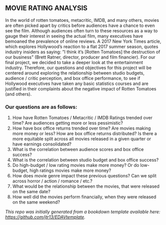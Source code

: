 ## MOVIE RATING ANALYSIS

In the world of rotten tomatoes, metacritic, IMDB, and many others, movies are often picked apart
by critics before audiences have a chance to even see the film. Although audiences often turn to these
resources as a way to gauge their interest in seeing the actual film, many executives have bemoaned
the prevalence of online reviews. A 2017 New York Times article, which explores Hollywood’s reaction
to a flat 2017 summer season, quotes industry insiders as saying: ”I think it’s [Rotten Tomatoes] the
destruction of our business” (Brett Ratner, director, producer and film financier).
For our final project, we decided to take a deeper look at the entertainment industry. Therefore, our
questions and objectives for this project will be centered around exploring the relationship between
studio budgets, audience / critic perception, and box office performance, to see if Hollywood executives
have taken any basic statistics courses and are justified in their complaints about the negative impact
of Rotten Tomatoes (and others).

### Our questions are as follows:
1. How have Rotten Tomatoes / Metacritic / IMDB Ratings trended over time? Are audiences
getting more or less pessimistic?
2. How have box office returns trended over time? Are movies making more money or less? How
are box office returns distributed? Is there a more equitable split across all movies released in a
given quarter or have earnings consolidated?
3. What is the correlation between audience scores and box office success?
4. What is the correlation between studio budget and box office success?
5. Do high-budget / low rating movies make more money? Or do low-budget, high ratings movies
make more money?
6. How does movie genre impact these previous questions? Can we split across horror / action /
romance / etc.?
7. What would be the relationship between the movies, that were released on the same date?
8. How well did the movies perform financially, when they were released on the same weekend?


*This repo was initially generated from a bookdown template available here: https://github.com/jtr13/EDAVtemplate.*	

